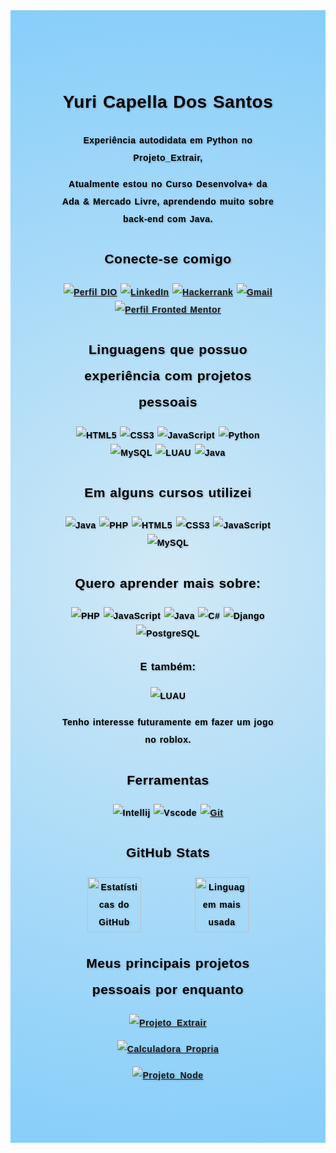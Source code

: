 <div style="
    font-family: 'Arial', sans-serif; 
    background: radial-gradient(circle, #D1E9F6, #87CEFA);
    text-shadow: 1px 1px 3px rgba(0, 0, 0, 0.3);
    color: #000000;
    text-align: center;
    padding: 80px;
    line-height: 2;
    letter-spacing: 0.5px;
    word-spacing: 1px;">

# Yuri Capella Dos Santos

<p><b>   
Experiência autodidata em Python no Projeto_Extrair,

Atualmente estou no Curso Desenvolva+ da Ada & Mercado Livre, aprendendo muito sobre back-end com Java.
</p>

## Conecte-se comigo
[![Perfil DIO](https://img.shields.io/badge/-Meu%20Perfil%20na%20DIO-30A3DC?style=for-the-badge&&color=black)](https://web.dio.me/users/yuricapelladossantos/)
[![LinkedIn](https://img.shields.io/badge/LinkedIn-0077B5?style=for-the-badge&logo=linkedin&logoColor=blue&color=black)](https://www.linkedin.com/in/yuricapella/)
[![Hackerrank](https://img.shields.io/badge/-Hackerrank-2EC866?style=for-the-badge&logo=HackerRank&logoColor=blue&color=black)](https://hackerrank.com/profile/yuricapelladoss1)
[![Gmail](https://img.shields.io/badge/Gmail-333333?style=for-the-badge&logo=gmail&logoColor=blue&color=black)](mailto:yuricapelladossantos@gmail.com)
[![Perfil Fronted Mentor](https://img.shields.io/badge/-Front%20end%20mentor%20-30A3DC?style=for-the-badge&&color=black)](https://www.frontendmentor.io/profile/yuricapella)
<!--[![GitHub](https://img.shields.io/badge/GitHub-100000?style=for-the-badge&logo=github&logoColor=blue&color=black)](https://github.com/yuricapella) -->

## Linguagens que possuo experiência com projetos pessoais

![HTML5](https://img.shields.io/badge/HTML-000?style=for-the-badge&logo=html5&logoColor=blue)
![CSS3](https://img.shields.io/badge/CSS3-000?style=for-the-badge&logo=css3&logoColor=blue)
![JavaScript](https://img.shields.io/badge/JavaScript-000?style=for-the-badge&logo=javascript&logoColor=blue&color=black)
![Python](https://img.shields.io/badge/python-3670A0?style=for-the-badge&logo=python&logoColor=blue&color=black)
![MySQL](https://img.shields.io/badge/MySQL-00000F?style=for-the-badge&logo=mysql&logoColor=blue&color=black)
![LUAU](https://img.shields.io/badge/LUAU-000?style=for-the-badge&logo=luau&logoColor=blue&color=black)
![Java](https://img.shields.io/badge/java-%23ED8B00.svg?style=for-the-badge&logo=openjdk&logoColor=blue&color=black)

## Em alguns cursos utilizei
![Java](https://img.shields.io/badge/java-%23ED8B00.svg?style=for-the-badge&logo=openjdk&logoColor=blue&color=black)
![PHP](https://img.shields.io/badge/PHP-777BB4?style=for-the-badge&logo=php&logoColor=blue&color=black)
![HTML5](https://img.shields.io/badge/HTML-000?style=for-the-badge&logo=html5&logoColor=blue)
![CSS3](https://img.shields.io/badge/CSS3-000?style=for-the-badge&logo=css3&logoColor=blue)
![JavaScript](https://img.shields.io/badge/JavaScript-000?style=for-the-badge&logo=javascript&logoColor=blue&color=black)
![MySQL](https://img.shields.io/badge/MySQL-00000F?style=for-the-badge&logo=mysql&logoColor=blue&color=black)

## Quero aprender mais sobre:
![PHP](https://img.shields.io/badge/PHP-777BB4?style=for-the-badge&logo=php&logoColor=blue&color=black)
![JavaScript](https://img.shields.io/badge/JavaScript-000?style=for-the-badge&logo=javascript&logoColor=blue&color=black)
![Java](https://img.shields.io/badge/java-%23ED8B00.svg?style=for-the-badge&logo=openjdk&logoColor=blue&color=black)
![C#](https://img.shields.io/badge/C%23-239120?style=for-the-badge&logo=c-sharp&logoColor=blue&color=black&%)
![Django](https://img.shields.io/badge/django-%23092E20.svg?style=for-the-badge&logo=django&logoColor=blue&color=black)
![PostgreSQL](https://img.shields.io/badge/PostgreSQL-000?style=for-the-badge&logo=postgresql&logoColor=blue&color=black)

### E também:

![LUAU](https://img.shields.io/badge/LUAU-000?style=for-the-badge&logo=luau&logoColor=blue&color=black)

Tenho interesse futuramente em fazer um jogo no roblox.

## Ferramentas
![Intellij](https://img.shields.io/badge/Intellij-000?style=for-the-badge&logo=Intellij&logoColor=blue&color=black)
![Vscode](https://img.shields.io/badge/Vscode-007ACC?style=for-the-badge&logo=visual-studio-code&logoColor=blue&color=black)
[![Git](https://img.shields.io/badge/Git-000?style=for-the-badge&logo=git&logoColor=blue)](https://git-scm.com/doc)

## GitHub Stats

<div style="display: flex; justify-content: space-between; width: 100%;">
    <img src="https://github-readme-stats.vercel.app/api?username=yuricapella&theme=transparent&bg_color=000&border_color=30A3DC&show_icons=true&icon_color=30A3DC&title_color=E94D5F&text_color=FFF&hide_title=true" 
         alt="Estatísticas do GitHub" style="width: 50%;">
    <img src="https://github-readme-stats-git-masterrstaa-rickstaa.vercel.app/api/top-langs/?username=yuricapella&layout=compact&bg_color=000&border_color=30A3DC&title_color=E94D5F&text_color=FFF&hide_title=true" 
         alt="Linguagem mais usada" style="width: 50%;">
</div>

## Meus principais projetos pessoais por enquanto

[![Projeto_Extrair](https://github-readme-stats.vercel.app/api/pin/?username=yuricapella&repo=Projeto_Extrair&bg_color=000&border_color=30A3DC&show_icons=true&icon_color=30A3DC&title_color=E94D5F&text_color=FFF)](https://github.com/yuricapella/Projeto_Extrair)

[![Calculadora_Propria](https://github-readme-stats.vercel.app/api/pin/?username=yuricapella&repo=Calculadora_Propria&bg_color=000&border_color=30A3DC&show_icons=true&icon_color=30A3DC&title_color=E94D5F&text_color=FFF)](https://github.com/yuricapella/Calculadora_Propria)

[![Projeto_Node](https://github-readme-stats.vercel.app/api/pin/?username=yuricapella&repo=Projeto_Node&bg_color=000&border_color=30A3DC&show_icons=true&icon_color=30A3DC&title_color=E94D5F&text_color=FFF)](https://github.com/yuricapella/Projeto_Node)

<!--[![Projeto_Login](https://github-readme-stats.vercel.app/api/pin/?username=yuricapella&repo=Projeto_Login&bg_color=000&border_color=30A3DC&show_icons=true&icon_color=30A3DC&title_color=E94D5F&text_color=FFF)](https://github.com/yuricapella/Projeto_Login) -->

</b>
</div>

